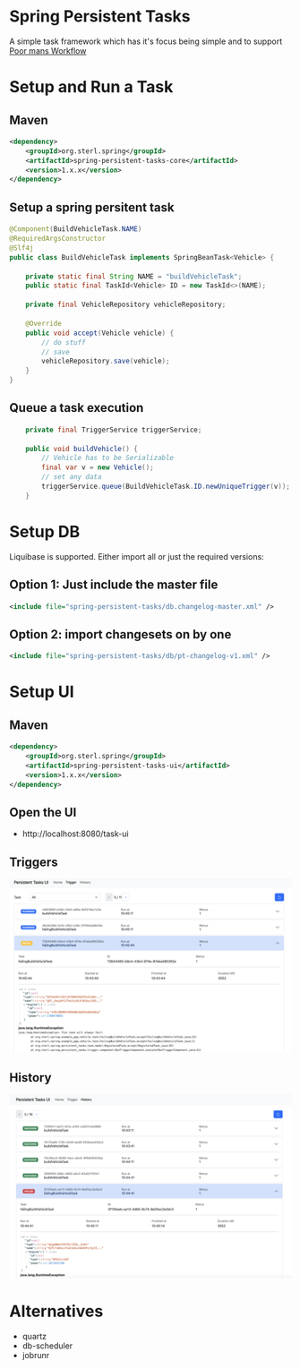 # Spring Persistent Tasks

A simple task framework which has it's focus being simple and to support [Poor mans Workflow](https://github.com/sterlp/pmw)

# Setup and Run a Task

## Maven

```xml
<dependency>
    <groupId>org.sterl.spring</groupId>
    <artifactId>spring-persistent-tasks-core</artifactId>
    <version>1.x.x</version>
</dependency>
```

## Setup a spring persitent task

```java
@Component(BuildVehicleTask.NAME)
@RequiredArgsConstructor
@Slf4j
public class BuildVehicleTask implements SpringBeanTask<Vehicle> {

    private static final String NAME = "buildVehicleTask";
    public static final TaskId<Vehicle> ID = new TaskId<>(NAME);
    
    private final VehicleRepository vehicleRepository;

    @Override
    public void accept(Vehicle vehicle) {
        // do stuff
        // save
        vehicleRepository.save(vehicle);
    }
}
```

## Queue a task execution

```java
    private final TriggerService triggerService;

    public void buildVehicle() {
        // Vehicle has to be Serializable
        final var v = new Vehicle();
        // set any data
        triggerService.queue(BuildVehicleTask.ID.newUniqueTrigger(v));
    }
```

# Setup DB

Liquibase is supported. Either import all or just the required versions:

## Option 1: Just include the master file
```xml
<include file="spring-persistent-tasks/db.changelog-master.xml" />
```
## Option 2: import changesets on by one
```xml
<include file="spring-persistent-tasks/db/pt-changelog-v1.xml" />
```

# Setup UI

## Maven

```xml
<dependency>
    <groupId>org.sterl.spring</groupId>
    <artifactId>spring-persistent-tasks-ui</artifactId>
    <version>1.x.x</version>
</dependency>
```

## Open the UI

- http://localhost:8080/task-ui

## Triggers
![Triggers](screenshots/triggers-screen.png)

## History
![History](screenshots/history-screen.png)

# Alternatives

- quartz
- db-scheduler
- jobrunr
